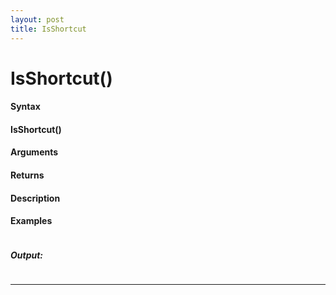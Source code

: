 ```yaml
---
layout: post
title: IsShortcut
---
```


# IsShortcut()


#### Syntax

#### IsShortcut()

#### Arguments

#### Returns

#### Description

#### Examples

```

```

##### Output:

```

```

---